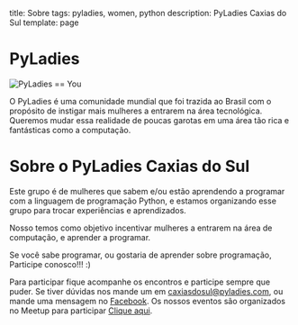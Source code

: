 title: Sobre
tags: pyladies, women, python
description: PyLadies Caxias do Sul
template: page

# PyLadies

![PyLadies == You]({filename}/images/pyladies_equals_you.png)

O PyLadies é uma comunidade mundial que foi trazida ao Brasil com o propósito de instigar mais mulheres a entrarem na área tecnológica.
Queremos mudar essa realidade de poucas garotas em uma área tão rica e fantásticas como a computação.


# Sobre o PyLadies Caxias do Sul

Este grupo é de mulheres que sabem e/ou estão aprendendo a programar com a linguagem de programação Python, e estamos organizando esse grupo para trocar experiências e aprendizados.

Nosso temos como objetivo incentivar mulheres a entrarem na área de computação, e aprender a programar.

Se você sabe programar, ou gostaria de aprender sobre programação, Participe conosco!!! :)

Para participar fique acompanhe os encontros e participe sempre que puder. Se tiver dúvidas nos mande um em
[caxiasdosul@pyladies.com](mailto:caxiasdosul@pyladies.com), ou mande uma mensagem no
[Facebook](https://www.facebook.com/pyladiescaxias/).
Os nossos eventos são organizados no Meetup para participar [Clique aqui](http://meetu.ps/c/3D4pY/zCHHh/f).
